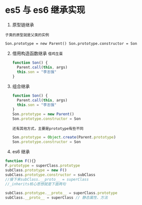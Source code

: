 # es5 与 es6 继承实现

1. 原型链继承

`子类的原型就是父类的实例`

`Son.prototype = new Parent() Son.prototype.constructor = Son`

2. 借用构造函数继承
   `借鸡生蛋`
   ```js
   function Son() {
     Parent.call(this, args)
     this.son = "李志强"
   }
   ```

3) 组合继承

   ```js
   function Son() {
     Parent.call(this, args)
     this.son = "李志强"
   }
   Son.prototype = new Parent()
   Son.prototype.constructor = Son
   ```

   `还有其他方式，主要是prototype有些不同`

   ```js
   Son.prototype = Object.create(Parent.prototype)
   Son.prototype.constructor = Son
   ```

4. es6 继承

```js
function F(){}
F.prototype = superClass.prototype
subClass.prototype = new F()
subClass.prototype.constructor = subClass
//接下来subClass.__proto__ = superClass
//_inherits核心思想就是下面两句

subClass.prototype.__proto__ = superClass.prototype
subClass.__proto__ = superClass // 静态属性、方法
```
